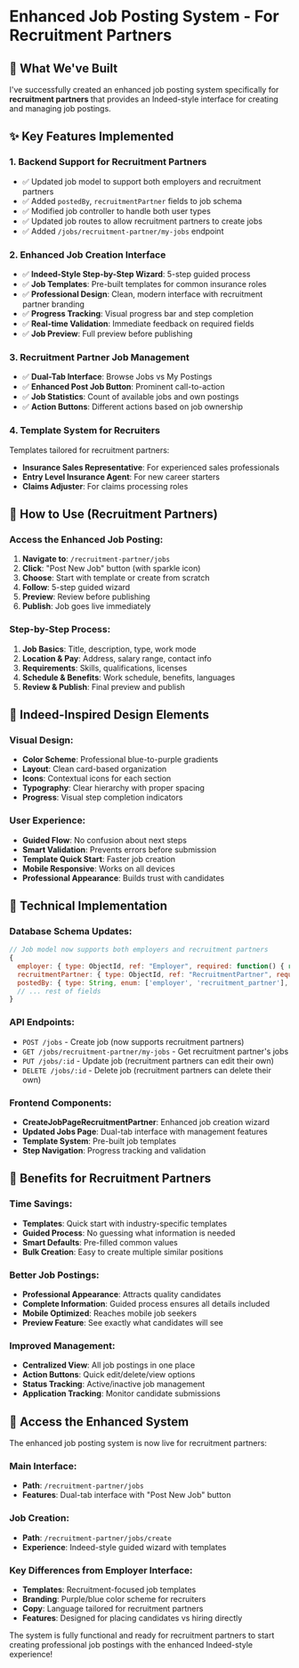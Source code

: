 # Enhanced Job Posting System - For Recruitment Partners

## 🎯 What We've Built

I've successfully created an enhanced job posting system specifically for **recruitment partners** that provides an Indeed-style interface for creating and managing job postings.

## ✨ Key Features Implemented

### 1. **Backend Support for Recruitment Partners**

- ✅ Updated job model to support both employers and recruitment partners
- ✅ Added `postedBy`, `recruitmentPartner` fields to job schema
- ✅ Modified job controller to handle both user types
- ✅ Updated job routes to allow recruitment partners to create jobs
- ✅ Added `/jobs/recruitment-partner/my-jobs` endpoint

### 2. **Enhanced Job Creation Interface**

- ✅ **Indeed-Style Step-by-Step Wizard**: 5-step guided process
- ✅ **Job Templates**: Pre-built templates for common insurance roles
- ✅ **Professional Design**: Clean, modern interface with recruitment partner branding
- ✅ **Progress Tracking**: Visual progress bar and step completion
- ✅ **Real-time Validation**: Immediate feedback on required fields
- ✅ **Job Preview**: Full preview before publishing

### 3. **Recruitment Partner Job Management**

- ✅ **Dual-Tab Interface**: Browse Jobs vs My Postings
- ✅ **Enhanced Post Job Button**: Prominent call-to-action
- ✅ **Job Statistics**: Count of available jobs and own postings
- ✅ **Action Buttons**: Different actions based on job ownership

### 4. **Template System for Recruiters**

Templates tailored for recruitment partners:

- **Insurance Sales Representative**: For experienced sales professionals
- **Entry Level Insurance Agent**: For new career starters
- **Claims Adjuster**: For claims processing roles

## 🚀 How to Use (Recruitment Partners)

### Access the Enhanced Job Posting:

1. **Navigate to**: `/recruitment-partner/jobs`
2. **Click**: "Post New Job" button (with sparkle icon)
3. **Choose**: Start with template or create from scratch
4. **Follow**: 5-step guided wizard
5. **Preview**: Review before publishing
6. **Publish**: Job goes live immediately

### Step-by-Step Process:

1. **Job Basics**: Title, description, type, work mode
2. **Location & Pay**: Address, salary range, contact info
3. **Requirements**: Skills, qualifications, licenses
4. **Schedule & Benefits**: Work schedule, benefits, languages
5. **Review & Publish**: Final preview and publish

## 🎨 Indeed-Inspired Design Elements

### Visual Design:

- **Color Scheme**: Professional blue-to-purple gradients
- **Layout**: Clean card-based organization
- **Icons**: Contextual icons for each section
- **Typography**: Clear hierarchy with proper spacing
- **Progress**: Visual step completion indicators

### User Experience:

- **Guided Flow**: No confusion about next steps
- **Smart Validation**: Prevents errors before submission
- **Template Quick Start**: Faster job creation
- **Mobile Responsive**: Works on all devices
- **Professional Appearance**: Builds trust with candidates

## 🔧 Technical Implementation

### Database Schema Updates:

```javascript
// Job model now supports both employers and recruitment partners
{
  employer: { type: ObjectId, ref: "Employer", required: function() { return this.postedBy === 'employer'; }},
  recruitmentPartner: { type: ObjectId, ref: "RecruitmentPartner", required: function() { return this.postedBy === 'recruitment_partner'; }},
  postedBy: { type: String, enum: ['employer', 'recruitment_partner'], required: true },
  // ... rest of fields
}
```

### API Endpoints:

- `POST /jobs` - Create job (now supports recruitment partners)
- `GET /jobs/recruitment-partner/my-jobs` - Get recruitment partner's jobs
- `PUT /jobs/:id` - Update job (recruitment partners can edit their own)
- `DELETE /jobs/:id` - Delete job (recruitment partners can delete their own)

### Frontend Components:

- **CreateJobPageRecruitmentPartner**: Enhanced job creation wizard
- **Updated Jobs Page**: Dual-tab interface with management features
- **Template System**: Pre-built job templates
- **Step Navigation**: Progress tracking and validation

## 🎯 Benefits for Recruitment Partners

### Time Savings:

- **Templates**: Quick start with industry-specific templates
- **Guided Process**: No guessing what information is needed
- **Smart Defaults**: Pre-filled common values
- **Bulk Creation**: Easy to create multiple similar positions

### Better Job Postings:

- **Professional Appearance**: Attracts quality candidates
- **Complete Information**: Guided process ensures all details included
- **Mobile Optimized**: Reaches mobile job seekers
- **Preview Feature**: See exactly what candidates will see

### Improved Management:

- **Centralized View**: All job postings in one place
- **Action Buttons**: Quick edit/delete/view options
- **Status Tracking**: Active/inactive job management
- **Application Tracking**: Monitor candidate submissions

## 🚀 Access the Enhanced System

The enhanced job posting system is now live for recruitment partners:

### Main Interface:

- **Path**: `/recruitment-partner/jobs`
- **Features**: Dual-tab interface with "Post New Job" button

### Job Creation:

- **Path**: `/recruitment-partner/jobs/create`
- **Experience**: Indeed-style guided wizard with templates

### Key Differences from Employer Interface:

- **Templates**: Recruitment-focused job templates
- **Branding**: Purple/blue color scheme for recruiters
- **Copy**: Language tailored for recruitment partners
- **Features**: Designed for placing candidates vs hiring directly

The system is fully functional and ready for recruitment partners to start creating professional job postings with the enhanced Indeed-style experience!
